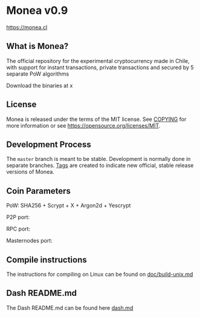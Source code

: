 Monea v0.9
===============================


https://monea.cl


What is Monea?
----------------

The official repository for the experimental cryptocurrency made in Chile, with support
for instant transactions, private transactions and secured by 5 separate PoW algorithms

Download the binaries at x


License
-------

Monea is released under the terms of the MIT license. See [COPYING](COPYING) for more
information or see https://opensource.org/licenses/MIT.

Development Process
-------------------

The `master` branch is meant to be stable. Development is normally done in separate branches.
[Tags](https://github.com/monea/monea/tags) are created to indicate new official,
stable release versions of Monea.

Coin Parameters
-------

PoW: SHA256 + Scrypt + X + Argon2d + Yescrypt

P2P port:

RPC port:

Masternodes port:


Compile instructions
-------

The instructions for compiling on Linux can be found on [doc/build-unix.md](doc/build-unix.md)

Dash README.md
-------

The Dash README.md can be found here [dash.md](dash.md)

